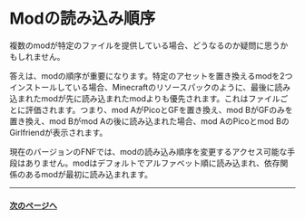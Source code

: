 # Modの読み込み順序

複数のmodが特定のファイルを提供している場合、どうなるのか疑問に思うかもしれません。

答えは、modの順序が重要になります。特定のアセットを置き換えるmodを2つインストールしている場合、Minecraftのリソースパックのように、最後に読み込まれたmodが先に読み込まれたmodよりも優先されます。これはファイルごとに評価されます。つまり、mod AがPicoとGFを置き換え、mod BがGFのみを置き換え、mod Bがmod Aの後に読み込まれた場合、mod AのPicoとmod BのGirlfriendが表示されます。

現在のバージョンのFNFでは、modの読み込み順序を変更するアクセス可能な手段はありません。modはデフォルトでアルファベット順に読み込まれ、依存関係のあるmodが最初に読み込まれます。

----
#### [次のページへ](01-05-hot-reloading.md)